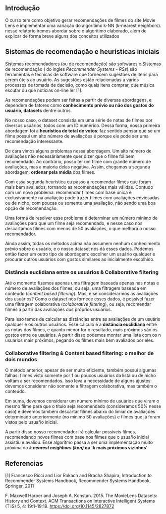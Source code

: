 ## Introdução

O curso tem como objetivo gerar recomendações de filmes do site Movie Lens e implementar uma variação do algorítimo k-NN (k-nearest neighbors). nesse relatório iremos abordar sobre o algorítimo elaborado, além de explicar de forma breve alguns dos conceitos utilizados

## Sistemas de recomendação e heurísticas iniciais

Sistemas recomendadores (ou de recomendação) são softwares e 
Sistemas de recomendação ( do ingles _Recommender Systems - RSs_) são ferramentas e técnicas de software que fornecem sugestões de itens para serem úteis ao usuário. As sugestões estão relacionadas a vários processos de tomada de decisão, como quais itens comprar, que música escutar ou que notícias on-line ler [1].

As recomendações podem ser feitas a partir de diversas abordagens, e dependem de fatores como __conhecimento prévio ou não dos gostos do usuário, datasets__ dentre outros. 

No nosso caso, o dataset consistia em uma série de notas de filmes por diversos usuários, todos com um ID numérico. Dessa forma, nossa primeira abordagem foi a __heurística de total de votos__: faz sentido pensar que se um filme possui um alto número de avaliações é porque ele pode ser uma recomendação interessante.

De cara vimos alguns problemas nessa abordagem. Um alto número de avaliações não necessáriamente quer dizer que o filme foi bem recomendado. Ao contrário, posso ter um filme com grande número de avaliações, mas a maioria delas negativa. Assim, chegamos a segunda abordagem: __ordenar pela média__ dos filmes. 

Com essa segunda heurística eu passo a recomendar filmes que foram mais bem avaliados, tornando as recomendações mais válidas. Contudo com um novo problema: recomendar filmes com base única e exclusivamente na avaliação pode trazer filmes com avaliações enviesadas ou de nicho, com poucas ou somente uma avaliação, não sendo uma boa opção de recomendação.

Uma forma de resolver esse problema é determinar um número mínimo de avaliações para que um filme seja recomendado, e nesse caso nós descartamos filmes com menos de 50 avaliações, o que melhora o nosso recomendador.

Ainda assim, todas os métodos acima não assumem nenhum conhecimento prévio sobre o usuário, e o nosso dataset nós dá esses dados. Podemos então fazer um outro tipo de abordagem: escolher um usuário qualquer e procurar outros usuários com gostos similares ao inicialmente escolhido.

### Distância euclidiana entre os usuários & Collaborative filtering

Até o momento fizemos apenas uma filtragem baseada apenas nas notas e número de avaliações dos filmes, ou seja, uma filtragem baseada em conteúdo (_content based filtering_). Mas, e se considerarmos as avaliações dos usuários? Como o dataset nos fornece esses dados, é possível fazer uma filtragem colaborativa (_colaborative filtering_), ou seja, recomendar filmes a partir das avaliações dos próprios usuários.

Para isso temos de calcular as distâncias entre as avaliações de um usuário qualquer e os outros usuários. Esse cálculo é a __distância euclidiana__ entre as notas dos filmes, e quanto menor for o resultado, mais próximos são os gostos entre os usuários. A partir disso podemos montar uma lista com os n usuários mais próximos, pegando os filmes mais bem avaliados por eles.

### Collaborative filtering & Content based filtering: o melhor de dois mundos

O método anterior, apesar de ser muito eficiente, também possui algumas falhas: filmes visto somente por 1 ou poucos usuários da lista ou de nicho voltam a ser recomendados. Isso leva a necessidade de alguns ajustes: devemos considerar não somente a filtragem colaborativa, mas também o conteúdo. 

Em suma, devemos considerar um número mínimo de usuários que viram o mesmo filme para que o título seja recomendado (consideramos 50% nesse caso) e devemos também descartar filmes abaixo do limiar de avaliações determinado anteriormente (no mínimo 50 avaliações) e filmes que já foram vistos pelo usuaŕio inicial.

A partir disso nosso recomendador irá calcular possíveis filmes, recomendando novos filmes com base nos filmes que o usuaŕio inicial assistiu e avaliou. Esse algorítmo passa a ser uma implementação muito próxima do ___k nearest neighbors (knn)_ ou 'k mais próximos vizinhos'__.


## Referencias

[1] Francesco Ricci and Lior Rokach and Bracha Shapira, Introduction to Recommender Systems Handbook, Recommender Systems Handbook, Springer, 2011

F. Maxwell Harper and Joseph A. Konstan. 2015. The MovieLens Datasets: History and Context. ACM Transactions on Interactive Intelligent Systems (TiiS) 5, 4: 19:1–19:19. <https://doi.org/10.1145/2827872>